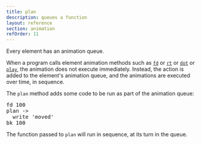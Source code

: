 ```yaml
---
title: plan
description: queues a function
layout: reference
section: animation
refOrder: 11
---
```


Every element has an animation queue.

When a program calls element animation methods
such as [`fd`](fd.html) or [`rt`](rt.html)
or [`dot`](dot.html) or [`play`](play.html),
the animation does not execute
immediately.  Instead, the action is added to the
element's animation queue, and the animations are
executed over time, in sequence.

The `plan` method adds some code to be run as part
of the animation queue:

<pre class="jumbo">
fd 100
plan ->
  write 'moved'
bk 100
</pre>

The function passed to `plan` will run in sequence,
at its turn in the queue.
